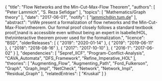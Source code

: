 {
    "title": "Flow Networks and the Min-Cut-Max-Flow Theorem",
    "authors": [
        "Peter Lammich",
        "S. Reza Sefidgar"
    ],
    "topics": [
        "Mathematics/Graph theory"
    ],
    "date": "2017-06-01",
    "notify": [
        "lammich@in.tum.de"
    ],
    "abstract": "\nWe present a formalization of flow networks and the Min-Cut-Max-Flow\ntheorem. Our formal proof closely follows a standard textbook proof,\nand is accessible even without being an expert in Isabelle/HOL, the\ninteractive theorem prover used for the formalization.",
    "licence": "BSD",
    "olderReleases": [
        {
            "2019": "2020-01-14"
        },
        {
            "2019": "2019-06-11"
        },
        {
            "2018": "2018-08-16"
        },
        {
            "2017": "2017-10-10"
        },
        {
            "2016-1": "2017-06-02"
        }
    ],
    "dependencies": [
        "Sepref_IICF",
        "Program-Conflict-Analysis",
        "CAVA_Automata",
        "DFS_Framework",
        "Refine_Imperative_HOL"
    ],
    "theories": [
        "Augmenting_Flow",
        "Augmenting_Path",
        "Ford_Fulkerson",
        "Graph",
        "Graph_Impl",
        "NetCheck",
        "Network",
        "Network_Impl",
        "Residual_Graph"
    ],
    "relatedEntries": [
        "Kruskal"
    ]
}